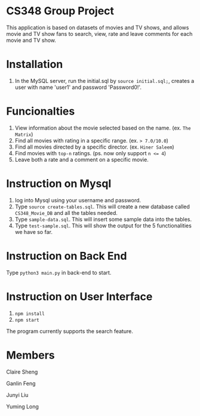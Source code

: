 # CS348 Group Project

This application is based on datasets of movies and TV shows, and allows movie and TV show fans to search, view, rate and leave comments for each movie and TV show.

# Installation
1. In the MySQL server, run the initial.sql by `source initial.sql;`, creates a user with name 'user1' and password 'Password0!'.

# Funcionalties
1. View information about the movie selected based on the name. (ex. `The Matrix`)
2. Find all movies with rating in a specific range. (ex. `> 7.0/10.0`)
3. Find all movies directed by a specific director. (ex. `Hiner Saleem`)
4. Find movies with `top-n` ratings. (ps. now only support `n <= 4`)
5. Leave both a rate and a comment on a specific movie.

# Instruction on Mysql
1. log into Mysql using your username and password.
2. Type `source create-tables.sql`. This will create a new database called `CS348_Movie_DB` and all the tables needed.
3. Type `sample-data.sql`. This will insert some sample data into the tables.
4. Type `test-sample.sql`. This will show the output for the 5 functionalities we have so far.

# Instruction on Back End
Type `python3 main.py` in back-end to start.

# Instruction on User Interface
1. `npm install`
2. `npm start`

The program currently supports the search feature.

# Members
Claire Sheng

Ganlin Feng

Junyi Liu

Yuming Long

